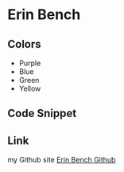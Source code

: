 # Erin Bench

## Colors

* Purple
* Blue
* Green
* Yellow

## Code Snippet


## Link
my Github site [Erin Bench Github](https://erinbench.github.io/)
